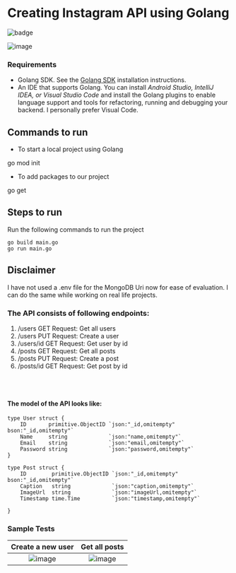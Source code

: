 # Creating Instagram API using Golang

![badge](https://img.shields.io/badge/Appointy-Technical%20Task-%23099DFD)

![image](https://user-images.githubusercontent.com/60420648/136669881-8f875faa-2767-4171-ac80-2ac1026bdb48.png)

### Requirements

* Golang SDK. See the [Golang SDK](https://go.dev/) installation instructions.
* An IDE that supports Golang. You can install *Android Studio, IntelliJ IDEA, or Visual Studio Code* and install the Golang plugins to enable language support and tools for refactoring, running and debugging your backend. I personally prefer Visual Code.

## Commands to run

* To start a local project using Golang

go mod init <project name>

* To add packages to our project

go get <package name>



## Steps to run

Run the following commands to run the project

```
go build main.go
go run main.go
```


## Disclaimer
I have not used a .env file for the MongoDB Uri now for ease of evaluation. I can do the same while working on real life projects.

### The API consists of following endpoints: <br/>
1. /users GET Request: Get all users
2. /users PUT Request: Create a user
3. /users/id GET Request: Get user by id
4. /posts GET Request: Get all posts
5. /posts PUT Request: Create a post
6. /posts/id GET Request: Get post by id

<br/>
<br/>

#### The model of the API looks like:
```
type User struct {
	ID       primitive.ObjectID `json:"_id,omitempty" bson:"_id,omitempty"`
	Name     string             `json:"name,omitempty"`
	Email    string             `json:"email,omitempty"`
	Password string             `json:"password,omitempty"`
}

type Post struct {
	ID        primitive.ObjectID `json:"_id,omitempty" bson:"_id,omitempty"`
	Caption   string             `json:"caption,omitempty"`
	ImageUrl  string             `json:"imageUrl,omitempty"`
	Timestamp time.Time          `json:"timestamp,omitempty"`
	
}
```
### Sample Tests
Create a new user             |  Get all posts
:-------------------------:|:-------------------------:
![image](https://user-images.githubusercontent.com/60420648/136670000-2d54f6b2-6f98-407f-94c0-6dd82290c7ad.png)|  ![image](https://user-images.githubusercontent.com/60420648/136670036-f629b0eb-8753-409b-8edb-282778032e94.png)	
	
